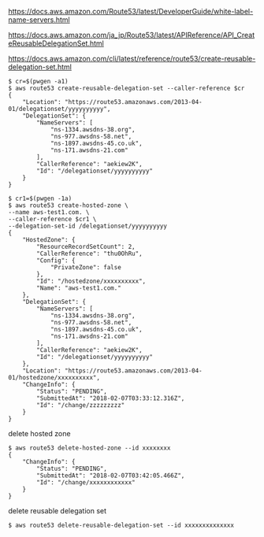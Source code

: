 https://docs.aws.amazon.com/Route53/latest/DeveloperGuide/white-label-name-servers.html

https://docs.aws.amazon.com/ja_jp/Route53/latest/APIReference/API_CreateReusableDelegationSet.html

https://docs.aws.amazon.com/cli/latest/reference/route53/create-reusable-delegation-set.html

```
$ cr=$(pwgen -a1)
$ aws route53 create-reusable-delegation-set --caller-reference $cr
{
    "Location": "https://route53.amazonaws.com/2013-04-01/delegationset/yyyyyyyyyy",
    "DelegationSet": {
        "NameServers": [
            "ns-1334.awsdns-38.org",
            "ns-977.awsdns-58.net",
            "ns-1897.awsdns-45.co.uk",
            "ns-171.awsdns-21.com"
        ],
        "CallerReference": "aekiew2K",
        "Id": "/delegationset/yyyyyyyyyy"
    }
}
```

```
$ cr1=$(pwgen -1a)
$ aws route53 create-hosted-zone \
--name aws-test1.com. \
--caller-reference $cr1 \
--delegation-set-id /delegationset/yyyyyyyyyy
{
    "HostedZone": {
        "ResourceRecordSetCount": 2,
        "CallerReference": "thu0OhRu",
        "Config": {
            "PrivateZone": false
        },
        "Id": "/hostedzone/xxxxxxxxxx",
        "Name": "aws-test1.com."
    },
    "DelegationSet": {
        "NameServers": [
            "ns-1334.awsdns-38.org",
            "ns-977.awsdns-58.net",
            "ns-1897.awsdns-45.co.uk",
            "ns-171.awsdns-21.com"
        ],
        "CallerReference": "aekiew2K",
        "Id": "/delegationset/yyyyyyyyyy"
    },
    "Location": "https://route53.amazonaws.com/2013-04-01/hostedzone/xxxxxxxxxx",
    "ChangeInfo": {
        "Status": "PENDING",
        "SubmittedAt": "2018-02-07T03:33:12.316Z",
        "Id": "/change/zzzzzzzzz"
    }
}
```


delete hosted zone
```
$ aws route53 delete-hosted-zone --id xxxxxxxx
{
    "ChangeInfo": {
        "Status": "PENDING",
        "SubmittedAt": "2018-02-07T03:42:05.466Z",
        "Id": "/change/xxxxxxxxxxxx"
    }
}
```

delete reusable delegation set
```
$ aws route53 delete-reusable-delegation-set --id xxxxxxxxxxxxxx
```
